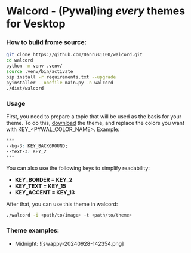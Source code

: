 # Walcord - (Pywal)ing *every* themes for Vesktop

### How to build frome source:
```bash
git clone https://github.com/Danrus1100/walcord.git
cd walcord
python -m venv .venv/
source .venv/bin/activate 
pip install -r requirements.txt --upgrade
pyinstaller --onefile main.py -n walcord
./dist/walcord
```
### Usage
First, you need to prepare a topic that will be used as the basis for your theme.
To do this, [download](https://betterdiscord.app/themes) the theme, and replace the colors you want with KEY_<PYWAL_COLOR_NAME>. Example:
```css
***
--bg-3: KEY_BACKGROUND;
--text-3: KEY_2
***
```
You can also use the following keys to simplify readability:
 - **KEY_BORDER = KEY_2**
 - **KEY_TEXT = KEY_15**
 - **KEY_ACCENT = KEY_13**

After that, you can use this theme in walcord:

```bash
./walcord -i <path/to/image> -t <path/to/theme>
```

### Theme examples:
 - Midnight:
![swappy-20240928-142354.png]
